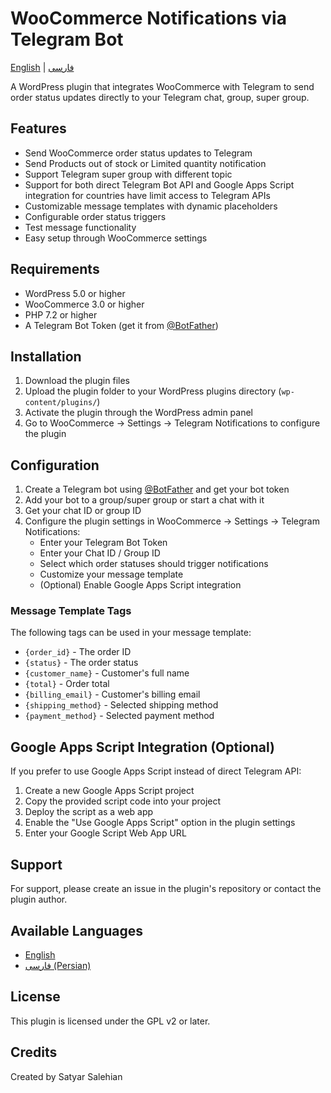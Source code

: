 # WooCommerce Notifications via Telegram Bot

[English](README.md) | [فارسی](docs/README-fa_IR.md)

A WordPress plugin that integrates WooCommerce with Telegram to send order status updates directly to your Telegram chat, group, super group.

## Features

- Send WooCommerce order status updates to Telegram
- Send Products out of stock or Limited quantity notification
- Support Telegram super group with different topic
- Support for both direct Telegram Bot API and Google Apps Script integration for countries have limit access to Telegram APIs
- Customizable message templates with dynamic placeholders
- Configurable order status triggers
- Test message functionality
- Easy setup through WooCommerce settings

## Requirements

- WordPress 5.0 or higher
- WooCommerce 3.0 or higher
- PHP 7.2 or higher
- A Telegram Bot Token (get it from [@BotFather](https://t.me/botfather))

## Installation

1. Download the plugin files
2. Upload the plugin folder to your WordPress plugins directory (`wp-content/plugins/`)
3. Activate the plugin through the WordPress admin panel
4. Go to WooCommerce → Settings → Telegram Notifications to configure the plugin

## Configuration

1. Create a Telegram bot using [@BotFather](https://t.me/botfather) and get your bot token
2. Add your bot to a group/super group or start a chat with it
3. Get your chat ID or group ID
4. Configure the plugin settings in WooCommerce → Settings → Telegram Notifications:
   - Enter your Telegram Bot Token
   - Enter your Chat ID / Group ID
   - Select which order statuses should trigger notifications
   - Customize your message template
   - (Optional) Enable Google Apps Script integration

### Message Template Tags

The following tags can be used in your message template:

- `{order_id}` - The order ID
- `{status}` - The order status
- `{customer_name}` - Customer's full name
- `{total}` - Order total
- `{billing_email}` - Customer's billing email
- `{shipping_method}` - Selected shipping method
- `{payment_method}` - Selected payment method

## Google Apps Script Integration (Optional)

If you prefer to use Google Apps Script instead of direct Telegram API:

1. Create a new Google Apps Script project
2. Copy the provided script code into your project
3. Deploy the script as a web app
4. Enable the "Use Google Apps Script" option in the plugin settings
5. Enter your Google Script Web App URL

## Support

For support, please create an issue in the plugin's repository or contact the plugin author.

## Available Languages

- [English](README.md)
- [فارسی (Persian)](docs/README-fa_IR.md)

## License

This plugin is licensed under the GPL v2 or later.

## Credits

Created by Satyar Salehian
